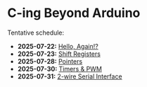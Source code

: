 # C-ing Beyond Arduino

Tentative schedule:

- **2025-07-22:** [Hello, Again!?](hello-again.md)
- **2025-07-23:** [Shift Registers](shift-registers.md)
- **2025-07-28:** [Pointers](pointers.md)
- **2025-07-30:** [Timers & PWM](timers-&-pwm.md)
- **2025-07-31:** [2-wire Serial Interface](twi.md)
